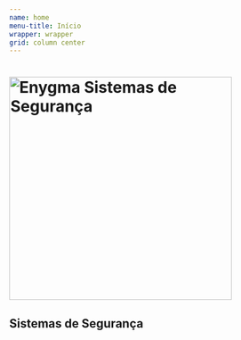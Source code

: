 ```yaml
---
name: home
menu-title: Início
wrapper: wrapper
grid: column center
---
```


# <img src="{{ site.baseurl }}/img/logo-ENYGMA.png" width="400" alt="Enygma Sistemas de Segurança">

<h2 class="hero-subtitle">Sistemas de Segurança</h2>

